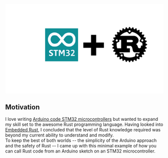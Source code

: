 <img src="logo.png">

## Motivation

I love writing [Arduino code STM32
microcontrollers](https://github.com/stm32duino) but wanted to expand my skill
set to the awesome Rust programming language.  Having looked into [Embedded
Rust](https://docs.rust-embedded.org/book/), I concluded that the  level of
Rust knowledge required was beyond my current ability to understand and modify.  
To keep the best of both worlds -- the simplicity of the Arduino approach and the
safety of Rust -- I came up with this minimal example of how you can call Rust
code from an Arduino sketch on an STM32 microcontroller.  

